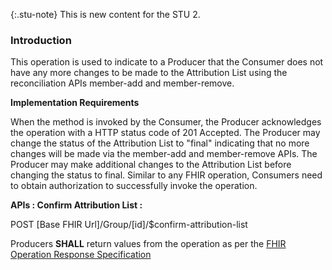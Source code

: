 {:.stu-note}
This is new content for the STU 2.


### Introduction

This operation is used to indicate to a Producer that the Consumer does not have any more changes to be made to the Attribution List using the reconciliation APIs member-add and member-remove.

**Implementation Requirements**

When the method is invoked by the Consumer, the Producer acknowledges the operation with a HTTP status code of 201 Accepted.
The Producer may change the status of the Attribution List to "final" indicating that no more changes will be made via the member-add and member-remove APIs. The Producer may make additional changes to the Attribution List before changing the status to final.
Similar to any FHIR operation, Consumers need to obtain authorization to successfully invoke the operation. 

**APIs : Confirm Attribution List :**

POST [Base FHIR Url]/Group/[id]/$confirm-attribution-list

Producers **SHALL** return values from the operation as per the [FHIR Operation Response Specification](https://hl7.org/fhir/operations.html#response)
